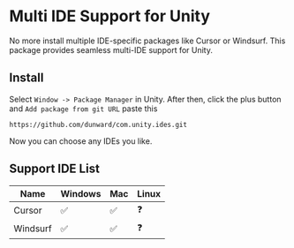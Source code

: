 # Multi IDE Support for Unity

No more install multiple IDE-specific packages like Cursor or Windsurf.
This package provides seamless multi-IDE support for Unity.

## Install
Select `Window -> Package Manager` in Unity. After then, click the plus button and `Add package from git URL` paste this
```
https://github.com/dunward/com.unity.ides.git
```

Now you can choose any IDEs you like.

## Support IDE List
Name | Windows | Mac | Linux
---- | ------- | --- | -----
Cursor | ✅ | ✅ | ❓
Windsurf | ✅ | ✅ | ❓
